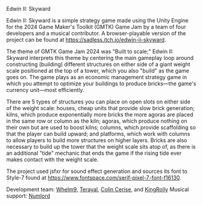Edwin II: Skyward

Edwin II: Skyward is a simple strategy game made using the Unity Engine for the 2024 Game Maker's Toolkit (GMTK) Game Jam by a team of four developers and a musical contributor. A browser-playable version of the project can be found at https://sadless.itch.io/edwin-ii-skyward.

The theme of GMTK Game Jam 2024 was "Built to scale;" Edwin II: Skyward interprets this theme by centering the main gameplay loop around constructing (building) different structures on either side of a giant weight scale positioned at the top of a tower, which you also "build" as the game goes on. The game plays as an economic management strategy game in which you attempt to optimize your buildings to produce bricks—the game's currency unit—most efficiently.

There are 5 types of structures you can place on open slots on either side of the weight scale: houses, cheap units that provide slow brick generation; kilns, which produce exponentially more bricks the more agoras are placed in the same row or column as the kiln; agoras, which produce nothing on their own but are used to boost kilns; columns, which provide scaffolding so that the player can build upward; and platforms, which work with columns to allow players to build more structures on higher layers. Bricks are also necessary to build up the tower that the weight scale sits atop of, as there is an additional "tide" mechanic that ends the game if the rising tide ever makes contact with the weight scale.

The project used jsfxr for sound effect generation and sources its font to Style-7 found at https://www.fontspace.com/serif-pixel-7-font-f16130.

Development team: [Whelm9](https://github.com/Whelm9), [Terayal](https://github.com/Terayal), [Colin Cerise](https://github.com/ColinCerise), and [KingRolly](https://github.com/KingRolly)
Musical support: [Numlord](https://numlord.itch.io/)
